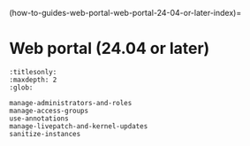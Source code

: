 (how-to-guides-web-portal-web-portal-24-04-or-later-index)=
# Web portal (24.04 or later)

```{toctree}
:titlesonly:
:maxdepth: 2
:glob:

manage-administrators-and-roles
manage-access-groups
use-annotations
manage-livepatch-and-kernel-updates
sanitize-instances

